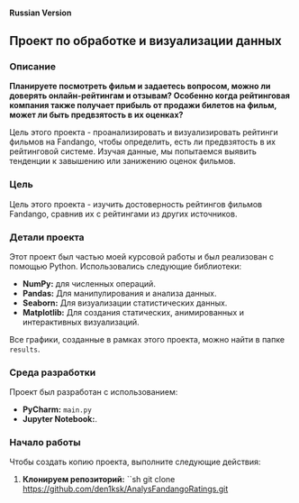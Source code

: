 #### Russian Version

## Проект по обработке и визуализации данных

### Описание

**Планируете посмотреть фильм и задаетесь вопросом, можно ли доверять онлайн-рейтингам и отзывам? Особенно когда рейтинговая компания также получает прибыль от продажи билетов на фильм, может ли быть предвзятость в их оценках?**

Цель этого проекта - проанализировать и визуализировать рейтинги фильмов на Fandango, чтобы определить, есть ли предвзятость в их рейтинговой системе. Изучая данные, мы попытаемся выявить тенденции к завышению или занижению оценок фильмов.

### Цель

Цель этого проекта - изучить достоверность рейтингов фильмов Fandango, сравнив их с рейтингами из других источников.

### Детали проекта

Этот проект был частью моей курсовой работы и был реализован с помощью Python. Использовались следующие библиотеки:

- **NumPy:** для численных операций.
- **Pandas:** Для манипулирования и анализа данных.
- **Seaborn:** Для визуализации статистических данных.
- **Matplotlib:** Для создания статических, анимированных и интерактивных визуализаций.

Все графики, созданные в рамках этого проекта, можно найти в папке `results`.

### Среда разработки

Проект был разработан с использованием:
- **PyCharm:** `main.py`
- **Jupyter Notebook:**.

### Начало работы

Чтобы создать копию проекта, выполните следующие действия:

1. **Клонируем репозиторий:**
   ``sh
   git clone https://github.com/den1ksk/AnalysFandangoRatings.git
